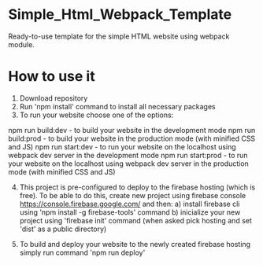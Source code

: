 # Simple_Html_Webpack_Template
Ready-to-use template for the simple HTML website using webpack module. 

# How to use it
1) Download repository
2) Run 'npm install' command to install all necessary packages
3) To run your website choose one of the options:

npm run build:dev - to build your website in the development mode
npm run build:prod - to build your website in the production mode (with minified CSS and JS)
npm run start:dev - to run your website on the localhost using webpack dev server in the development mode
npm run start:prod - to run your website on the localhost using webpack dev server in the production mode (with minified CSS and JS)

4) This project is pre-configured to deploy to the firebase hosting (which is free). To be able to do this, create new project using firebase console https://console.firebase.google.com/ and then:
a) install firebase cli using 'npm install -g firebase-tools' command
b) inicialize your new project using 'firebase init' command (when asked pick hosting and set 'dist' as a public directory)

5) To build and deploy your website to the newly created firebase hosting simply run command 'npm run deploy'
